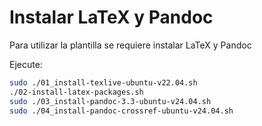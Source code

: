 
# Instalar LaTeX y Pandoc

Para utilizar la plantilla se requiere instalar LaTeX y Pandoc

Ejecute:

```bash
sudo ./01_install-texlive-ubuntu-v22.04.sh
./02-install-latex-packages.sh
sudo ./03_install-pandoc-3.3-ubuntu-v24.04.sh 
sudo ./04_install-pandoc-crossref-ubuntu-v24.04.sh
```

